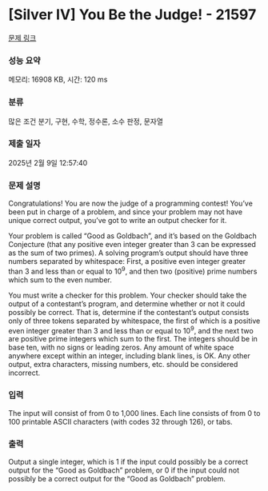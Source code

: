 # [Silver IV] You Be the Judge! - 21597 

[문제 링크](https://www.acmicpc.net/problem/21597) 

### 성능 요약

메모리: 16908 KB, 시간: 120 ms

### 분류

많은 조건 분기, 구현, 수학, 정수론, 소수 판정, 문자열

### 제출 일자

2025년 2월 9일 12:57:40

### 문제 설명

<p>Congratulations! You are now the judge of a programming contest! You’ve been put in charge of a problem, and since your problem may not have unique correct output, you’ve got to write an output checker for it.</p>

<p>Your problem is called “Good as Goldbach”, and it’s based on the Goldbach Conjecture (that any positive even integer greater than 3 can be expressed as the sum of two primes). A solving program’s output should have three numbers separated by whitespace: First, a positive even integer greater than 3 and less than or equal to 10<sup>9</sup>, and then two (positive) prime numbers which sum to the even number.</p>

<p>You must write a checker for this problem. Your checker should take the output of a contestant’s program, and determine whether or not it could possibly be correct. That is, determine if the contestant’s output consists only of three tokens separated by whitespace, the first of which is a positive even integer greater than 3 and less than or equal to 10<sup>9</sup>, and the next two are positive prime integers which sum to the first. The integers should be in base ten, with no signs or leading zeros. Any amount of white space anywhere except within an integer, including blank lines, is OK. Any other output, extra characters, missing numbers, etc. should be considered incorrect.</p>

### 입력 

 <p>The input will consist of from 0 to 1,000 lines. Each line consists of from 0 to 100 printable ASCII characters (with codes 32 through 126), or tabs.</p>

### 출력 

 <p>Output a single integer, which is 1 if the input could possibly be a correct output for the “Good as Goldbach” problem, or 0 if the input could not possibly be a correct output for the “Good as Goldbach” problem.</p>

